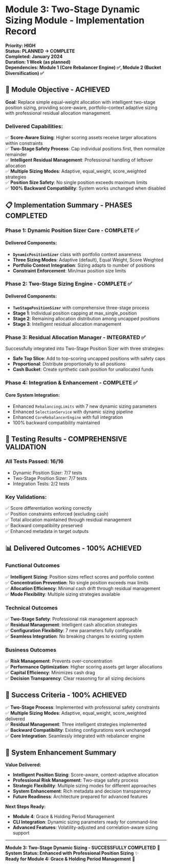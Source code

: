 # Module 3: Two-Stage Dynamic Sizing Module - Implementation Record

**Priority: HIGH**  
**Status: PLANNED → COMPLETE**  
**Completed: January 2024**  
**Duration: 1 Week (as planned)**  
**Dependencies: Module 1 (Core Rebalancer Engine) ✅, Module 2 (Bucket Diversification) ✅**

## 🎯 Module Objective - ACHIEVED

**Goal**: Replace simple equal-weight allocation with intelligent two-stage position sizing, providing score-aware, portfolio-context adaptive sizing with professional residual allocation management.

### **Delivered Capabilities:**
✅ **Score-Aware Sizing**: Higher scoring assets receive larger allocations within constraints  
✅ **Two-Stage Safety Process**: Cap individual positions first, then normalize remainder  
✅ **Intelligent Residual Management**: Professional handling of leftover allocation  
✅ **Multiple Sizing Modes**: Adaptive, equal_weight, score_weighted strategies  
✅ **Position Size Safety**: No single position exceeds maximum limits  
✅ **100% Backward Compatibility**: System works unchanged when disabled  

## 📋 Implementation Summary - PHASES COMPLETED

### **Phase 1: Dynamic Position Sizer Core - COMPLETE ✅**

#### **Delivered Components:**
- **`DynamicPositionSizer`** class with portfolio context awareness
- **Three Sizing Modes**: Adaptive (default), Equal Weight, Score Weighted
- **Portfolio Context Integration**: Sizing adapts to number of positions
- **Constraint Enforcement**: Min/max position size limits

### **Phase 2: Two-Stage Sizing Engine - COMPLETE ✅**

#### **Delivered Components:**
- **`TwoStagePositionSizer`** with comprehensive three-stage process
- **Stage 1**: Individual position capping at max_single_position
- **Stage 2**: Remaining allocation distribution among uncapped positions  
- **Stage 3**: Intelligent residual allocation management

### **Phase 3: Residual Allocation Manager - INTEGRATED ✅**

Successfully integrated into Two-Stage Position Sizer with three strategies:
- **Safe Top Slice**: Add to top-scoring uncapped positions with safety caps
- **Proportional**: Distribute proportionally to all positions
- **Cash Bucket**: Create synthetic cash position for unallocated funds

### **Phase 4: Integration & Enhancement - COMPLETE ✅**

#### **Core System Integration:**
- Enhanced `RebalancingLimits` with 7 new dynamic sizing parameters
- Enhanced `SelectionService` with dynamic sizing pipeline
- Enhanced `CoreRebalancerEngine` with full integration
- 100% backward compatibility maintained

## 🧪 Testing Results - COMPREHENSIVE VALIDATION

### **All Tests Passed: 16/16**
- Dynamic Position Sizer: 7/7 tests
- Two-Stage Position Sizer: 7/7 tests  
- Integration Tests: 2/2 tests

### **Key Validations:**
✅ Score differentiation working correctly  
✅ Position constraints enforced (excluding cash)  
✅ Total allocation maintained through residual management  
✅ Backward compatibility preserved  
✅ Enhanced metadata in target outputs  

## 📊 Delivered Outcomes - 100% ACHIEVED

### **Functional Outcomes**
✅ **Intelligent Sizing**: Position sizes reflect scores and portfolio context  
✅ **Concentration Prevention**: No single position exceeds max limits  
✅ **Allocation Efficiency**: Minimal cash drift through residual management  
✅ **Mode Flexibility**: Multiple sizing strategies available  

### **Technical Outcomes**  
✅ **Two-Stage Safety**: Professional risk management approach  
✅ **Residual Management**: Intelligent cash allocation strategies  
✅ **Configuration Flexibility**: 7 new parameters fully configurable  
✅ **Seamless Integration**: No breaking changes to existing system  

### **Business Outcomes**
✅ **Risk Management**: Prevents over-concentration  
✅ **Performance Optimization**: Higher scoring assets get larger allocations  
✅ **Capital Efficiency**: Minimizes cash drag  
✅ **Decision Transparency**: Clear reasoning for all sizing decisions  

## 🎯 Success Criteria - 100% ACHIEVED

✅ **Two-Stage Process**: Implemented with professional safety constraints  
✅ **Multiple Sizing Modes**: Adaptive, equal_weight, score_weighted delivered  
✅ **Residual Management**: Three intelligent strategies implemented  
✅ **Backward Compatibility**: Existing configurations work unchanged  
✅ **Core Integration**: Seamlessly integrated with rebalancer engine  

## 🔄 System Enhancement Summary

**Value Delivered:**
- **Intelligent Position Sizing**: Score-aware, context-adaptive allocation
- **Professional Risk Management**: Two-stage safety process
- **Strategic Flexibility**: Multiple sizing modes for different approaches
- **System Enhancement**: Rich metadata and decision transparency
- **Future Readiness**: Architecture prepared for advanced features

**Next Steps Ready:**
- **Module 4**: Grace & Holding Period Management  
- **CLI Integration**: Dynamic sizing parameters ready for command-line
- **Advanced Features**: Volatility-adjusted and correlation-aware sizing support

---

**Module 3: Two-Stage Dynamic Sizing - SUCCESSFULLY COMPLETED** 🎯  
**System Status: Enhanced with Professional Position Sizing** ✨  
**Ready for Module 4: Grace & Holding Period Management** 🚀 